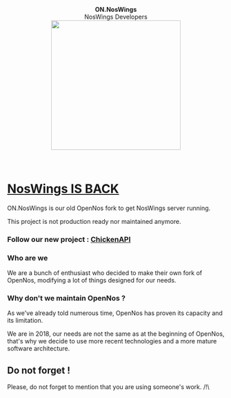 <div align="center">
<b>ON.NosWings</b>
  <br/>
  NosWings Developers
  <br/>
  <a href="https://noswings.com">
    <img height="300px" src="https://thenosworld.eu/news/index/assets/images/logohaut.png">
  </a>
  <br/>
</div>
<br/><br/>

# [NosWings IS BACK](https://thenosworld.eu)


ON.NosWings is our old OpenNos fork to get NosWings server running.

This project is not production ready nor maintained anymore.


### Follow our new project : [ChickenAPI](https://github.com/BlowaXD/ChickenAPI)

### Who are we 

We are a bunch of enthusiast who decided to make their own fork of OpenNos, modifying a lot of things designed for our needs.

### Why don't we maintain OpenNos ?

As we've already told numerous time, OpenNos has proven its capacity and its limitation.

We are in 2018, our needs are not the same as at the beginning of OpenNos, that's why we decide to use more recent technologies and a more mature software architecture.

## Do not forget !

Please, do not forget to mention that you are using someone's work. /!\
